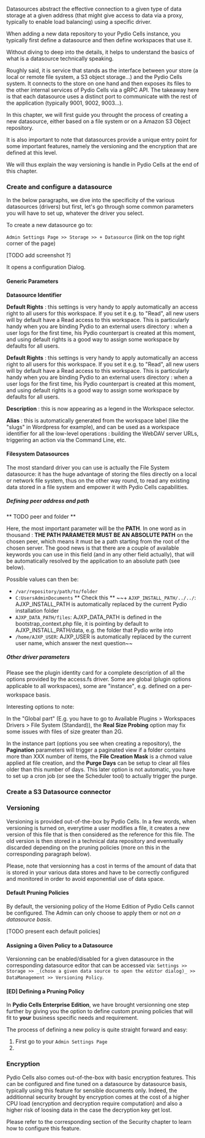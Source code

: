
Datasources abstract the effective connection to a given type of data storage at a given address (that might give access to data via a proxy, typically to enable load balancing) using a specific driver.

When adding a new data repository to your Pydio Cells instance, you typically first define a datasource and then define workspaces that use it.

Without diving to deep into the details, it helps to understand the basics of what is a datasource technically speaking.

Roughly said, it is service that stands as the interface between your store (a local or remote file system, a S3 object storage...) and the Pydio Cells system.
It connects to the store on one hand and then exposes its files to the other internal services of Pydio Cells via a gRPC API. The takeaway here is that each datasource uses a distinct port to communicate with the rest of the application (typically 9001, 9002, 9003...).  

In this chapter, we will first guide you throught the process of creating a new datasource, either based on a file system or on a Amazon S3 Object repository.

It is also important to note that datasources provide a unique entry point for some important features, namely the versioning and the encryption that are defined at this level.

We will thus explain the way versioning is handle in Pydio Cells at the end of this chapter.

### Create and configure a datasource

In the below paragraphs, we dive into the specificity of the various datasources (drivers) but first, let's go through some common parameters you will have to set up, whatever the driver you select.

To create a new datasource go to:

`Admin Settings Page >> Storage >> + Datasource` (link on the top right corner of the page)

[TODO add screenshot ?]

It opens a configuration Dialog.

#### Generic Parameters
**Datasource Identifier**


**Default Rights** : this settings is very handy to apply automatically an access right to all users for this workspace. If you set it e.g. to "Read", all new users will by default have a Read access to this workspace. This is particularly handy when you are binding Pydio to an external users directory : when a user logs for the first time, his Pydio counterpart is created at this moment, and using default rights is a good way to assign some workspace by defaults for all users.


**Default Rights** : this settings is very handy to apply automatically an access right to all users for this workspace. If you set it e.g. to "Read", all new users will by default have a Read access to this workspace. This is particularly handy when you are binding Pydio to an external users directory : when a user logs for the first time, his Pydio counterpart is created at this moment, and using default rights is a good way to assign some workspace by defaults for all users.

**Description** : this is now appearing as a legend in the Workspace selector.

**Alias** : this is automatically generated from the workspace label (like the "slugs" in Wordpress for example), and can be used as a workspace identifier for all the low-level operations : building the WebDAV server URLs, triggering an action via the Command Line, etc.

#### Filesystem Datasources

The most standard driver you can use is actually the File System datasource: it has the huge advantage of storing the files directly on a local or network file system, thus on the other way round, to read any existing data stored in a file system and empower it with Pydio Cells capabilities.

##### Defining peer address and path

** TODO peer and folder **

Here, the most important parameter will be the **PATH**. In one word as in thousand : **THE PATH PARAMETER MUST BE AN ABSOLUTE PATH** on the chosen peer, which means it must be a path starting from the root of the chosen server.
The good news is that there are a couple of available keywords you can use in this field (and in any other field actually), that will be automatically resolved by the application to an absolute path (see below).

Possible values can then be:

+ `/var/repository/path/to/folder`
+ `C:UsersAdminDocuments`
** Check this **
~~+ `AJXP_INSTALL_PATH/../../`: AJXP_INSTALL_PATH is automatically replaced by the current Pydio installation folder
+ `AJXP_DATA_PATH/files`: AJXP_DATA_PATH is defined in the bootstrap_context.php file, it is pointing by default to AJXP_INSTALL_PATH/data, e.g. the folder that Pydio write into
+ `/home/AJXP_USER`: AJXP_USER is automatically replaced by the current user name, which answer the next question~~

##### Other driver parameters
Please see the plugin identity card for a complete description of all the options provided by the access.fs driver. Some are global (plugin options applicable to all workspaces), some are "instance", e.g. defined on a per-workspace basis.

Interesting options to note:

In the "Global part" (E.g. you have to go to Available Plugins > Workspaces Drivers > File System (Standard)), the **Real Size Probing** option may fix some issues with files of size greater than 2G.

In the instance part (options you see when creating a repository), the **Pagination** parameters will trigger a paginated view if a folder contains more than XXX number of items, the **File Creation Mask** is a chmod value applied at file creation, and the **Purge Days** can be setup to clear all files older than this number of days. This later option is not automatic, you have to set up a cron job (or see the Scheduler tool) to actually trigger the purge.


### Create a S3 Datasource connector

### Versioning

Versioning is provided out-of-the-box by Pydio Cells. In a few words, when versioning is turned on, everytime a user modifies a file, it creates a new version of this file that is then considered as the reference for this file. The old version is then stored in a technical data repository and eventually discarded depending on the pruning policies (more on this in the corresponding paragraph below).

Please, note that versionning has a cost in terms of the amount of data that is stored in your various data stores and have to be correctly configured and monitored in order to avoid exponential use of data space.

#### Default Pruning Policies

By default, the versioning policy of the Home Edition of Pydio Cells cannot be configured. The Admin can only choose to apply them or not _on a datasource basis_.

[TODO present each default policies]

#### Assigning a Given Policy to a Datasource

Versionning can be enabled/disabled for a given datasource in the corresponding datasource editor that can be accessed via:
`Settings >> Storage >> _(chose a given data source to open the editor dialog)_ >> DataManagement >> Versioning Policy`.

#### [ED] Defining a Pruning Policy

In **Pydio Cells Enterprise Edition**, we have brought versionning one step further by giving you the option to define custom pruning policies that will fit to __your__ business specific needs and requirement.

The process of defining a new policy is quite straight forward and easy:

1. First go to your `Admin Settings Page`
1.     

### Encryption

Pydio Cells also comes out-of-the-box with basic encryption features. This can be configured and fine tuned on a datasource by datasource basis, typically using this feature for sensible documents only.
Indeed, the additionnal security brought by encryption comes at the cost of a higher CPU load (encryption and decryption require computation) and also a higher risk of loosing data in the case the decryption key get lost.

Please refer to the corresponding section of the Security chapter to learn how to configure this feature.
